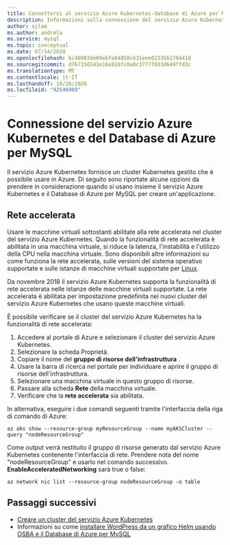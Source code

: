 ```yaml
---
title: Connettersi al servizio Azure Kubernetes-database di Azure per MySQL
description: Informazioni sulla connessione del servizio Azure Kubernetes con il Database di Azure per MySQL
author: ajlam
ms.author: andrela
ms.service: mysql
ms.topic: conceptual
ms.date: 07/14/2020
ms.openlocfilehash: bc40903de09ebfe04858c631eee0233561784418
ms.sourcegitcommit: d767156543e16e816fc8a0c3777f033d649ffd3c
ms.translationtype: MT
ms.contentlocale: it-IT
ms.lasthandoff: 10/26/2020
ms.locfileid: "92546909"
---
```

# <a name="connecting-azure-kubernetes-service-and-azure-database-for-mysql"></a>Connessione del servizio Azure Kubernetes e del Database di Azure per MySQL

Il servizio Azure Kubernetes fornisce un cluster Kubernetes gestito che è possibile usare in Azure. Di seguito sono riportate alcune opzioni da prendere in considerazione quando si usano insieme il servizio Azure Kubernetes e il Database di Azure per MySQL per creare un'applicazione.


## <a name="accelerated-networking"></a>Rete accelerata
Usare le macchine virtuali sottostanti abilitate alla rete accelerata nel cluster del servizio Azure Kubernetes. Quando la funzionalità di rete accelerata è abilitata in una macchina virtuale, si riduce la latenza, l'instabilità e l'utilizzo della CPU nella macchina virtuale. Sono disponibili altre informazioni su come funziona la rete accelerata, sulle versioni del sistema operativo supportate e sulle istanze di macchine virtuali supportate per [Linux](../virtual-network/create-vm-accelerated-networking-cli.md).

Da novembre 2018 il servizio Azure Kubernetes supporta la funzionalità di rete accelerata nelle istanze delle macchine virtuali supportate. La rete accelerata è abilitata per impostazione predefinita nei nuovi cluster del servizio Azure Kubernetes che usano queste macchine virtuali.

È possibile verificare se il cluster del servizio Azure Kubernetes ha la funzionalità di rete accelerata:
1. Accedere al portale di Azure e selezionare il cluster del servizio Azure Kubernetes.
2. Selezionare la scheda Proprietà.
3. Copiare il nome del **gruppo di risorse dell'infrastruttura** .
4. Usare la barra di ricerca nel portale per individuare e aprire il gruppo di risorse dell'infrastruttura.
5. Selezionare una macchina virtuale in questo gruppo di risorse.
6. Passare alla scheda **Rete** della macchina virtuale.
7. Verificare che la **rete accelerata** sia abilitata.

In alternativa, eseguire i due comandi seguenti tramite l'interfaccia della riga di comando di Azure:
```azurecli
az aks show --resource-group myResourceGroup --name myAKSCluster --query "nodeResourceGroup"
```
Come output verrà restituito il gruppo di risorse generato dal servizio Azure Kubernetes contenente l'interfaccia di rete. Prendere nota del nome "nodeResourceGroup" e usarlo nel comando successivo. **EnableAcceleratedNetworking** sarà true o false:
```azurecli
az network nic list --resource-group nodeResourceGroup -o table
```


## <a name="next-steps"></a>Passaggi successivi
- [Creare un cluster del servizio Azure Kubernetes](../aks/kubernetes-walkthrough.md)
- Informazioni su come [installare WordPress da un grafico Helm usando OSBA e il Database di Azure per MySQL](../aks/index.yml)